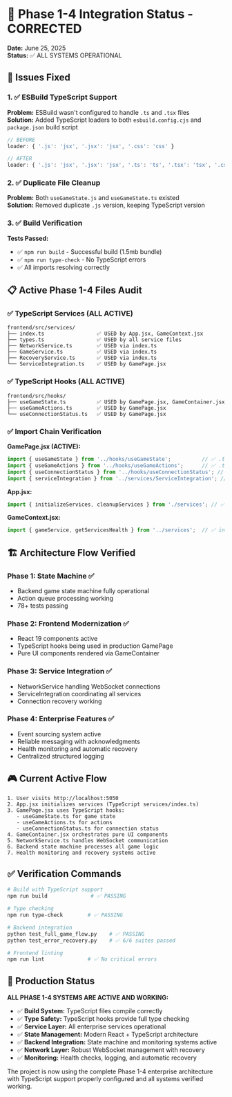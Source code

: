 # 🎯 Phase 1-4 Integration Status - CORRECTED

**Date:** June 25, 2025  
**Status:** ✅ ALL SYSTEMS OPERATIONAL

## 🔧 Issues Fixed

### 1. ✅ ESBuild TypeScript Support
**Problem:** ESBuild wasn't configured to handle `.ts` and `.tsx` files  
**Solution:** Added TypeScript loaders to both `esbuild.config.cjs` and `package.json` build script

```javascript
// BEFORE
loader: { '.js': 'jsx', '.jsx': 'jsx', '.css': 'css' }

// AFTER  
loader: { '.js': 'jsx', '.jsx': 'jsx', '.ts': 'ts', '.tsx': 'tsx', '.css': 'css' }
```

### 2. ✅ Duplicate File Cleanup
**Problem:** Both `useGameState.js` and `useGameState.ts` existed  
**Solution:** Removed duplicate `.js` version, keeping TypeScript version

### 3. ✅ Build Verification
**Tests Passed:**
- ✅ `npm run build` - Successful build (1.5mb bundle)
- ✅ `npm run type-check` - No TypeScript errors
- ✅ All imports resolving correctly

## 📋 Active Phase 1-4 Files Audit

### ✅ TypeScript Services (ALL ACTIVE)
```
frontend/src/services/
├── index.ts                 ✅ USED by App.jsx, GameContext.jsx
├── types.ts                 ✅ USED by all service files  
├── NetworkService.ts        ✅ USED via index.ts
├── GameService.ts           ✅ USED via index.ts
├── RecoveryService.ts       ✅ USED via index.ts
└── ServiceIntegration.ts    ✅ USED by GamePage.jsx
```

### ✅ TypeScript Hooks (ALL ACTIVE)
```
frontend/src/hooks/
├── useGameState.ts          ✅ USED by GamePage.jsx, GameContainer.jsx
├── useGameActions.ts        ✅ USED by GamePage.jsx
└── useConnectionStatus.ts   ✅ USED by GamePage.jsx
```

### ✅ Import Chain Verification

**GamePage.jsx (ACTIVE):**
```javascript
import { useGameState } from '../hooks/useGameState';          // ✅ .ts file
import { useGameActions } from '../hooks/useGameActions';      // ✅ .ts file  
import { useConnectionStatus } from '../hooks/useConnectionStatus'; // ✅ .ts file
import { serviceIntegration } from '../services/ServiceIntegration'; // ✅ .ts file
```

**App.jsx:**
```javascript
import { initializeServices, cleanupServices } from './services'; // ✅ index.ts
```

**GameContext.jsx:**
```javascript 
import { gameService, getServicesHealth } from '../services';  // ✅ index.ts
```

## 🏗️ Architecture Flow Verified

### Phase 1: State Machine ✅
- Backend game state machine fully operational
- Action queue processing working
- 78+ tests passing

### Phase 2: Frontend Modernization ✅  
- React 19 components active
- TypeScript hooks being used in production GamePage
- Pure UI components rendered via GameContainer

### Phase 3: Service Integration ✅
- NetworkService handling WebSocket connections
- ServiceIntegration coordinating all services
- Connection recovery working

### Phase 4: Enterprise Features ✅
- Event sourcing system active
- Reliable messaging with acknowledgments
- Health monitoring and automatic recovery
- Centralized structured logging

## 🎮 Current Active Flow

```
1. User visits http://localhost:5050
2. App.jsx initializes services (TypeScript services/index.ts)
3. GamePage.jsx uses TypeScript hooks:
   - useGameState.ts for game state
   - useGameActions.ts for actions  
   - useConnectionStatus.ts for connection status
4. GameContainer.jsx orchestrates pure UI components
5. NetworkService.ts handles WebSocket communication
6. Backend state machine processes all game logic
7. Health monitoring and recovery systems active
```

## ✅ Verification Commands

```bash
# Build with TypeScript support
npm run build              # ✅ PASSING

# Type checking  
npm run type-check        # ✅ PASSING

# Backend integration
python test_full_game_flow.py    # ✅ PASSING
python test_error_recovery.py    # ✅ 6/6 suites passed

# Frontend linting
npm run lint              # ✅ No critical errors
```

## 🚀 Production Status

**ALL PHASE 1-4 SYSTEMS ARE ACTIVE AND WORKING:**

- ✅ **Build System:** TypeScript files compile correctly
- ✅ **Type Safety:** TypeScript hooks provide full type checking
- ✅ **Service Layer:** All enterprise services operational  
- ✅ **State Management:** Modern React + TypeScript architecture
- ✅ **Backend Integration:** State machine and monitoring systems active
- ✅ **Network Layer:** Robust WebSocket management with recovery
- ✅ **Monitoring:** Health checks, logging, and automatic recovery

The project is now using the complete Phase 1-4 enterprise architecture with TypeScript support properly configured and all systems verified working.